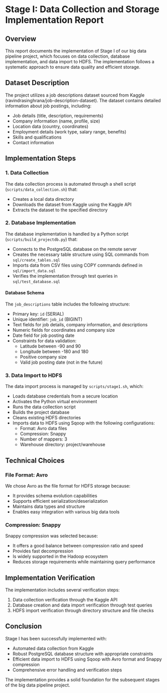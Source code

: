 # Stage I: Data Collection and Storage Implementation Report

## Overview
This report documents the implementation of Stage I of our big data pipeline project, which focuses on data collection, database implementation, and data import to HDFS. The implementation follows a systematic approach to ensure data quality and efficient storage.

## Dataset Description
The project utilizes a job descriptions dataset sourced from Kaggle (ravindrasinghrana/job-description-dataset). The dataset contains detailed information about job postings, including:
- Job details (title, description, requirements)
- Company information (name, profile, size)
- Location data (country, coordinates)
- Employment details (work type, salary range, benefits)
- Skills and qualifications
- Contact information

## Implementation Steps

### 1. Data Collection
The data collection process is automated through a shell script (`scripts/data_collection.sh`) that:
- Creates a local data directory
- Downloads the dataset from Kaggle using the Kaggle API
- Extracts the dataset to the specified directory

### 2. Database Implementation
The database implementation is handled by a Python script (`scripts/build_projectdb.py`) that:
- Connects to the PostgreSQL database on the remote server
- Creates the necessary table structure using SQL commands from `sql/create_tables.sql`
- Imports data from CSV files using COPY commands defined in `sql/import_data.sql`
- Verifies the implementation through test queries in `sql/test_database.sql`

#### Database Schema
The `job_descriptions` table includes the following structure:
- Primary key: `id` (SERIAL)
- Unique identifier: `job_id` (BIGINT)
- Text fields for job details, company information, and descriptions
- Numeric fields for coordinates and company size
- Date field for job posting date
- Constraints for data validation:
  - Latitude between -90 and 90
  - Longitude between -180 and 180
  - Positive company size
  - Valid job posting date (not in the future)

### 3. Data Import to HDFS
The data import process is managed by `scripts/stage1.sh`, which:
- Loads database credentials from a secure location
- Activates the Python virtual environment
- Runs the data collection script
- Builds the project database
- Cleans existing HDFS directories
- Imports data to HDFS using Sqoop with the following configurations:
  - Format: Avro data files
  - Compression: Snappy
  - Number of mappers: 3
  - Warehouse directory: project/warehouse

## Technical Choices

### File Format: Avro
We chose Avro as the file format for HDFS storage because:
- It provides schema evolution capabilities
- Supports efficient serialization/deserialization
- Maintains data types and structure
- Enables easy integration with various big data tools

### Compression: Snappy
Snappy compression was selected because:
- It offers a good balance between compression ratio and speed
- Provides fast decompression
- Is widely supported in the Hadoop ecosystem
- Reduces storage requirements while maintaining query performance

## Implementation Verification
The implementation includes several verification steps:
1. Data collection verification through the Kaggle API
2. Database creation and data import verification through test queries
3. HDFS import verification through directory structure and file checks

## Conclusion
Stage I has been successfully implemented with:
- Automated data collection from Kaggle
- Robust PostgreSQL database structure with appropriate constraints
- Efficient data import to HDFS using Sqoop with Avro format and Snappy compression
- Comprehensive error handling and verification steps

The implementation provides a solid foundation for the subsequent stages of the big data pipeline project.
